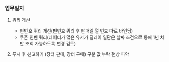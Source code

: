 ### 업무일지

1. 쿼리 개선

   - 핀번호 쿼리 개선(핀번호 쿼리 후 판매일 열 번호 따로 바인딩)
   - 쿠폰 인벤 쿼리(데이터가 많은 유저가 딜레이 일단은 날짜 조건으로 통해 1년 치만 조회 가능하도록 변경 검토)

2. 푸시 후 신고하기 (장터 판매, 장터 구매) 구분 값 누락 현상 파악
